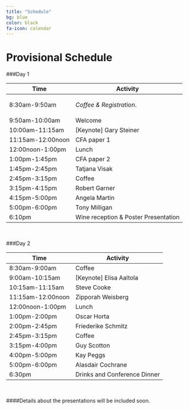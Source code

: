 ```yaml
---
title: "Schedule"
bg: blue
color: black
fa-icon: calendar
---
```


# Provisional Schedule

###Day 1


Time |  Activity 
------------- | ------------ |
8:30am-9:50am		|	<p><i>Coffee & Registration</i>.</p>
9:50am-10:00am		|	Welcome
10:00am-11:15am		|	[Keynote] Gary Steiner
11:15am-12:00noon 	|	CFA paper 1 
12:00noon-1:00pm 	|	Lunch
1:00pm-1:45pm		|	CFA paper 2
1:45pm-2:45pm		|	Tatjana Visak
2:45pm-3:15pm		|	Coffee
3:15pm-4:15pm		|	Robert Garner
4:15pm-5:00pm		|	Angela Martin
5:00pm-6:00pm		|	Tony Milligan
6:10pm				|	Wine reception & Poster Presentation



&nbsp;

###Day 2

Time |  Activity 
------------- | ------------
8:30am-9:00am		|		Coffee
9:00am-10:15am		|	[Keynote] Elisa Aaltola
10:15am-11:15am		|	Steve Cooke
11:15am-12:00noon 	|	Zipporah Weisberg
12:00noon-1:00pm  	|	Lunch
1:00pm-2:00pm		|	Oscar Horta
2:00pm-2:45pm		|	Friederike Schmitz
2:45pm-3:15pm		|	Coffee
3:15pm-4:00pm		|	Guy Scotton
4:00pm-5:00pm		|	Kay Peggs
5:00pm-6:00pm		|	Alasdair Cochrane
6:30pm				|	Drinks and Conference Dinner


&nbsp;

####Details about the presentations will be included soon.
